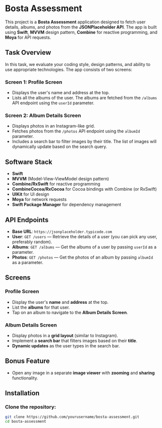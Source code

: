 # Bosta Assessment

This project is a **Bosta Assessment** application designed to fetch user details, albums, and photos from the **JSONPlaceholder API**. The app is built using **Swift**, **MVVM** design pattern, **Combine** for reactive programming, and **Moya** for API requests.

## Task Overview

In this task, we evaluate your coding style, design patterns, and ability to use appropriate technologies. The app consists of two screens:

### Screen 1: Profile Screen
- Displays the user's name and address at the top.
- Lists all the albums of the user. The albums are fetched from the `/albums` API endpoint using the `userId` parameter.

### Screen 2: Album Details Screen
- Displays photos in an Instagram-like grid.
- Fetches photos from the `/photos` API endpoint using the `albumId` parameter.
- Includes a search bar to filter images by their title. The list of images will dynamically update based on the search query.

## Software Stack

- **Swift**
- **MVVM** (Model-View-ViewModel design pattern)
- **Combine/RxSwift** for reactive programming
- **CombineCocoa/RxCocoa** for Cocoa bindings with Combine (or RxSwift)
- **UIKit** for UI design
- **Moya** for network requests
- **Swift Package Manager** for dependency management

## API Endpoints

- **Base URL**: `https://jsonplaceholder.typicode.com`
- **User**: `GET /users` — Retrieve the details of a user (you can pick any user, preferably random).
- **Albums**: `GET /albums` — Get the albums of a user by passing `userId` as a parameter.
- **Photos**: `GET /photos` — Get the photos of an album by passing `albumId` as a parameter.

## Screens

### Profile Screen

- Display the user's **name** and **address** at the top.
- List the **albums** for that user.
- Tap on an album to navigate to the **Album Details Screen**.

### Album Details Screen

- Display photos in a **grid layout** (similar to Instagram).
- Implement a **search bar** that filters images based on their **title**.
- **Dynamic updates** as the user types in the search bar.

## Bonus Feature

- Open any image in a separate **image viewer** with **zooming** and **sharing** functionality.

## Installation

### Clone the repository:

```bash
git clone https://github.com/yourusername/bosta-assessment.git
cd bosta-assessment

